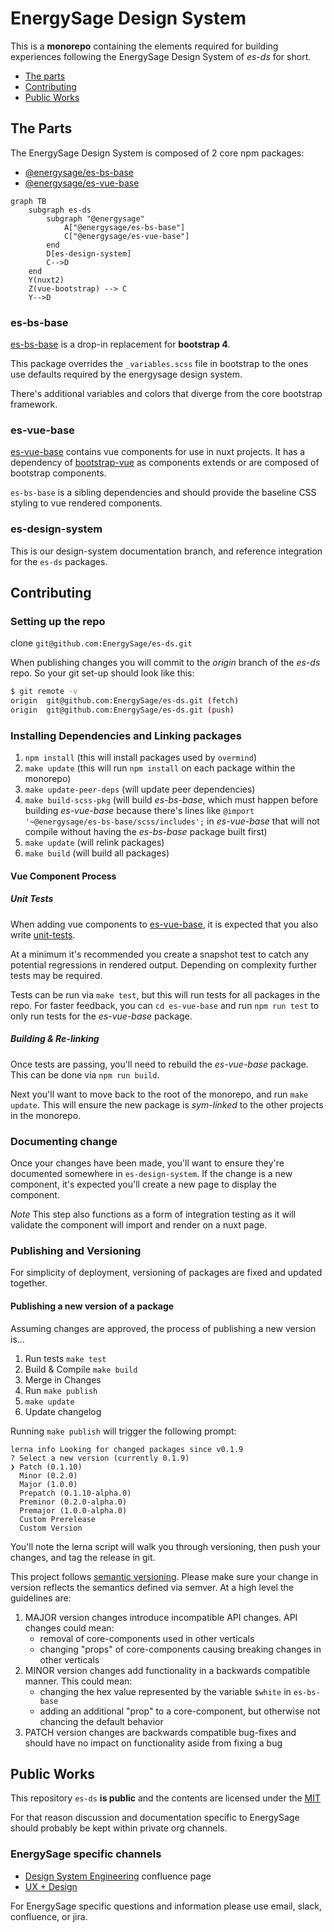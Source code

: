 # EnergySage Design System

This is a **monorepo** containing the elements required for building experiences following the EnergySage Design System of _es-ds_ for short.

- [The parts](#the-parts)
- [Contributing](#contributing)
- [Public Works](#public-works)

## The Parts

The EnergySage Design System is composed of 2 core npm packages:

- [@energysage/es-bs-base](https://www.npmjs.com/package/@energysage/es-bs-base)
- [@energysage/es-vue-base](https://www.npmjs.com/package/@energysage/es-vue-base)

```mermaid
graph TB
    subgraph es-ds
        subgraph "@energysage"
            A["@energysage/es-bs-base"]
            C["@energysage/es-vue-base"]
        end
        D[es-design-system]
        C-->D
    end
    Y(nuxt2)
    Z(vue-bootstrap) --> C
    Y-->D
```

### es-bs-base

[es-bs-base](./es-bs-base/) is a drop-in replacement for **bootstrap 4**.

This package overrides the `_variables.scss` file in bootstrap to the ones use defaults required by the energysage design system.

There's additional variables and colors that diverge from the core bootstrap framework.

### es-vue-base

[es-vue-base](./es-vue-base/) contains vue components for use in nuxt projects. It has a dependency of [bootstrap-vue](https://bootstrap-vue.org/) as components extends or are composed of bootstrap components.

`es-bs-base` is a sibling dependencies and should provide the baseline CSS styling to vue rendered components.

### es-design-system

This is our design-system documentation branch, and reference integration for the `es-ds` packages.

## Contributing

### Setting up the repo

clone `git@github.com:EnergySage/es-ds.git`

When publishing changes you will commit to the _origin_ branch of the _es-ds_ repo. So your git set-up should look like this:

```bash
$ git remote -v
origin  git@github.com:EnergySage/es-ds.git (fetch)
origin  git@github.com:EnergySage/es-ds.git (push)
```

### Installing Dependencies and Linking packages

1. `npm install` (this will install packages used by `overmind`)
2. `make update` (this will run `npm install` on each package within the monorepo)
3. `make update-peer-deps` (will update peer dependencies)
4. `make build-scss-pkg` (will build *es-bs-base*, which must happen before building *es-vue-base* because there's lines like `@import '~@energysage/es-bs-base/scss/includes';` in *es-vue-base* that will not compile without having the *es-bs-base* package built first)
5. `make update` (will relink packages)
6. `make build` (will build all packages)

#### Vue Component Process

##### Unit Tests

When adding vue components to [es-vue-base](./es-vue-base/src/lib-components), it is expected that you also write [unit-tests](./es-vue-base/tests/).

At a minimum it's recommended you create a snapshot test to catch any potential regressions in rendered output. Depending on complexity further tests may be required.

Tests can be run via `make test`, but this will run tests for all packages in the repo. For faster feedback, you can `cd es-vue-base` and run `npm run test` to only run tests for the _es-vue-base_ package.

##### Building & Re-linking

Once tests are passing, you'll need to rebuild the _es-vue-base_ package. This can be done via `npm run build`.

Next you'll want to move back to the root of the monorepo, and run `make update`. This will ensure the new package is _sym-linked_ to the other projects in the monorepo.

### Documenting change

Once your changes have been made, you'll want to ensure they're documented somewhere in `es-design-system`. If the change is a new component, it's expected you'll create a new page to display the component.

_Note_ This step also functions as a form of integration testing as it will validate the component will import and render on a nuxt page.

### Publishing and Versioning

For simplicity of deployment, versioning of packages are fixed and updated together.

#### Publishing a new version of a package

Assuming changes are approved, the process of publishing a new version is...

1. Run tests `make test`
2. Build & Compile `make build`
3. Merge in Changes
4. Run `make publish`
5. `make update`
6. Update changelog

Running `make publish` will trigger the following prompt:

```
lerna info Looking for changed packages since v0.1.9
? Select a new version (currently 0.1.9)
❯ Patch (0.1.10)
  Minor (0.2.0)
  Major (1.0.0)
  Prepatch (0.1.10-alpha.0)
  Preminor (0.2.0-alpha.0)
  Premajor (1.0.0-alpha.0)
  Custom Prerelease
  Custom Version
```

You'll note the lerna script will walk you through versioning, then push your changes, and tag the release in git.

This project follows [semantic versioning](https://semver.org/). Please make sure your change in version reflects the semantics defined via semver. At a high level the guidelines are:

1. MAJOR version changes introduce incompatible API changes. API changes could mean:
    - removal of core-components used in other verticals
    - changing "props" of core-components causing breaking changes in other verticals
2. MINOR version changes add functionality in a backwards compatible manner. This could mean:
    - changing the hex value represented by the variable `$white` in `es-bs-base`
    - adding an additional "prop" to a core-component, but otherwise not chancing the default behavior
3. PATCH version changes are backwards compatible bug-fixes and should have no impact on functionality aside from fixing a bug

## Public Works

This repository `es-ds` **is public** and the contents are licensed under the
[MIT](https://tldrlegal.com/license/mit-license#summary)

For that reason discussion and documentation specific to EnergySage should probably be kept
within private org channels.

### EnergySage specific channels

- [Design System Engineering](https://energysage.atlassian.net/wiki/spaces/DSE/overview) confluence page
- [UX + Design](https://energysage.atlassian.net/wiki/spaces/UX/overview)

For EnergySage specific questions and information
please use email, slack, confluence, or jira.
